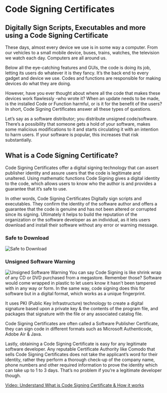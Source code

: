 # Code Signing Certificates
## Digitally Sign Scripts, Executables and more using a Code Signing Certificate
These days, almost every device we use is in some way a computer. From our vehicles to a small mobile device, buses, trains, watches, the television we watch each day. Computers are all around us.

Below all the eye-catching features and GUIs, the code is doing its job, letting its users do whatever it is they fancy. It’s the back end to every gadget and device we use. Codes and functions are responsible for making devices do what they are doing.

However, have you ever thought about where all the code that makes these devices work flawlessly -who wrote it? When an update needs to be made, is the installed Code or Function harmful, or is it for the benefit of the users? In short, Code Signing Certificates answer all these types of questions.

Let’s say as a software distributor; you distribute unsigned code/software. There’s a possibility that someone gets a hold of your software, makes some malicious modifications to it and starts circulating it with an intention to harm users. If your software is popular, this increases that risk substantially.

## What is a Code Signing Certificate?
Code Signing Certificates offer a digital signing technology that can assert publisher identity and assure users that the code is legitimate and unaltered. Using mathematic functions Code Signing gives a digital identity to the code, which allows users to know who the author is and provides a guarantee that it’s safe to use.

In other words, Code Signing Certificates Digitally sign scripts and executables. They confirm the identity of the software author and offers a guarantee that the code is genuine and has not been altered or corrupted since its signing. Ultimately it helps to build the reputation of the organization or the software developer as an individual, as it lets users download and install their software without any error or warning message.

### Safe to Download
![Safe to Download](https://i1.wp.com/codesigningstore.com/wp-content/uploads/2019/04/safe-to-download-img.png?resize=1080%2C63&ssl=1)

### Unsigned Software Warning
![Unsigned Software Warning](https://i0.wp.com/codesigningstore.com/wp-content/uploads/2019/04/not-safe.png?resize=1080%2C63&ssl=1) 
You can say Code Signing is like shrink wrap of any CD or DVD purchased from a megastore. Remember those? Software would come wrapped in plastic to let users know it hasn’t been tampered with in any way or form. In the same way, code signing does this for software but in a digital format, which works as a unique fingerprint.

It uses PKI (Public Key Infrastructure) technology to create a digital signature based upon a private key & the contents of the program file, and packages that signature with the file or any associated catalog file.

Code Signing Certificates are often called a Software Publisher Certificate, they can sign code in different formats such as Microsoft Authenticode, Adobe Air & Java.

Lastly, obtaining a Code Signing Certificate is easy for any legitimate software developer. Any reputable Certificate Authority like Comodo that sells Code Signing Certificates does not take the applicant’s word for their identity, rather they perform a thorough check-up of the company name, phone numbers and other required information to prove the identity which can take up to 1 to 3 days. That’s no problem if you’re a legitimate developer though.

[Video: Understand What is Code Signing Certificate & How it works](https://youtu.be/K98SSsKfcNs)
